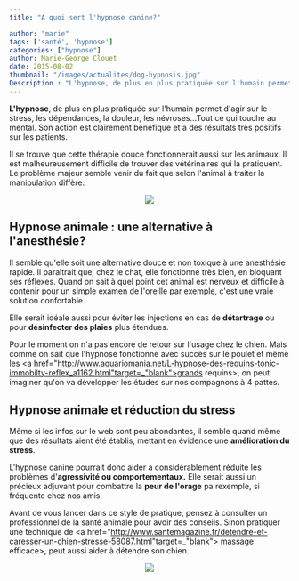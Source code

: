 ```yaml
---
title: "A quoi sert l'hypnose canine?"

author: "marie"
tags: ['santé', 'hypnose']
categories: ["hypnose"]
author: Marie-George Clouet
date: 2015-08-02
thumbnail: "/images/actualites/dog-hypnosis.jpg"
Description : "L'hypnose, de plus en plus pratiquée sur l'humain permet d'agir sur le stress, les dépendances, la douleur, les névroses...Tout ce qui touche au mental. Son action est clairement bénéfique et a des résultats très positifs sur les patients.   "
---
```


<b>L'hypnose</b>, de plus en plus pratiquée sur l'humain permet d'agir sur le stress, les dépendances, la douleur, les névroses...Tout ce qui touche au mental. Son action est clairement bénéfique et a des résultats très positifs sur les patients.

Il se trouve que cette thérapie douce fonctionnerait aussi sur les animaux. Il est malheureusement difficile de trouver des vétérinaires qui la pratiquent. Le problème majeur semble venir du fait que selon l'animal à traiter la manipulation diffère.


<p align="center"><img src= "/images/actualites/dog-hypnosis.jpg"</p>

## Hypnose animale : une alternative à l'anesthésie?  ##

Il semble qu'elle soit une alternative douce et non toxique à une anesthésie rapide. Il paraîtrait que, chez le chat, elle fonctionne très bien, en bloquant ses réflexes. Quand on sait à quel point cet animal est nerveux et difficile à contenir pour un simple examen de l'oreille par exemple, c'est une vraie solution confortable.

Elle serait idéale aussi pour éviter les injections en cas de <b>détartrage</b> ou pour <b>désinfecter des plaies</b> plus étendues.

Pour le moment on n'a pas encore de retour sur l'usage chez le chien. Mais comme on sait que l'hypnose fonctionne avec succès sur le poulet et même les <a href="http://www.aquariomania.net/L-hypnose-des-requins-tonic-immobilty-reflex_a1162.html"target=_"blank">grands requins></a>, on peut imaginer qu'on va développer les études sur nos compagnons à 4 pattes.

## Hypnose animale et réduction du stress ##

Même si les infos sur le web sont peu abondantes, il semble quand même que des résultats aient été établis, mettant en évidence une <b>amélioration du stress</b>.

L'hypnose canine pourrait donc aider à considérablement réduite les problèmes d'<b>agressivité ou comportementaux.</b>
Elle serait aussi un précieux adjuvant pour combattre la <b>peur de l'orage</b> pa rexemple, si fréquente chez nos amis.


Avant de vous lancer dans ce style de pratique, pensez à consulter un professionnel de la santé animale pour avoir des conseils. Sinon pratiquer une technique de <a href="http://www.santemagazine.fr/detendre-et-caresser-un-chien-stresse-58087.html"target=_"blank"> massage efficace></a>, peut aussi aider à détendre son chien.


<p align="center"><img src= "/images/actualites/hypnose-chien.jpg"></p>



